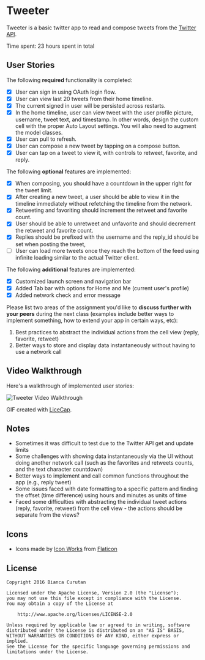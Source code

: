 # Tweeter

Tweeter is a basic twitter app to read and compose tweets from the [Twitter API](https://apps.twitter.com/).

Time spent: 23 hours spent in total

## User Stories

The following **required** functionality is completed:

- [x] User can sign in using OAuth login flow.
- [x] User can view last 20 tweets from their home timeline.
- [x] The current signed in user will be persisted across restarts.
- [x] In the home timeline, user can view tweet with the user profile picture, username, tweet text, and timestamp.  In other words, design the custom cell with the proper Auto Layout settings.  You will also need to augment the model classes.
- [x] User can pull to refresh.
- [x] User can compose a new tweet by tapping on a compose button.
- [x] User can tap on a tweet to view it, with controls to retweet, favorite, and reply.

The following **optional** features are implemented:

- [x] When composing, you should have a countdown in the upper right for the tweet limit.
- [x] After creating a new tweet, a user should be able to view it in the timeline immediately without refetching the timeline from the network.
- [x] Retweeting and favoriting should increment the retweet and favorite count.
- [x] User should be able to unretweet and unfavorite and should decrement the retweet and favorite count.
- [x] Replies should be prefixed with the username and the reply_id should be set when posting the tweet,
- [ ] User can load more tweets once they reach the bottom of the feed using infinite loading similar to the actual Twitter client.

The following **additional** features are implemented:

- [x] Customized launch screen and navigation bar
- [x] Added Tab bar with options for Home and Me (current user's profile)
- [x] Added network check and error message 

Please list two areas of the assignment you'd like to **discuss further with your peers** during the next class (examples include better ways to implement something, how to extend your app in certain ways, etc):

1. Best practices to abstract the individual actions from the cell view (reply, favorite, retweet)
2. Better ways to store and display data instantaneously without having to use a network call

## Video Walkthrough

Here's a walkthrough of implemented user stories:

<img src='http://i.imgur.com/1aHg6T1.gif' title='Tweeter Video Walkthrough' width='' alt='Tweeter Video Walkthrough' />

GIF created with [LiceCap](http://www.cockos.com/licecap/).

## Notes

- Sometimes it was difficult to test due to the Twitter API get and update limits
- Some challenges with showing data instantaneously via the UI without doing another network call (such as the favorites and retweets counts, and the text character countdown)
- Better ways to implement and call common functions throughout the app (e.g., reply tweet)
- Some issues faced with date formatting to a specific pattern and finding the offset (time difference) using hours and minutes as units of time
- Faced some difficulties with abstracting the individual tweet actions (reply, favorite, retweet) from the cell view - the actions should be separate from the views?

## Icons

- Icons made by [Icon Works](http://www.flaticon.com/authors/icon-works) from [Flaticon](www.flaticon.com)

## License

    Copyright 2016 Bianca Curutan

    Licensed under the Apache License, Version 2.0 (the "License");
    you may not use this file except in compliance with the License.
    You may obtain a copy of the License at

        http://www.apache.org/licenses/LICENSE-2.0

    Unless required by applicable law or agreed to in writing, software
    distributed under the License is distributed on an "AS IS" BASIS,
    WITHOUT WARRANTIES OR CONDITIONS OF ANY KIND, either express or implied.
    See the License for the specific language governing permissions and
    limitations under the License.
